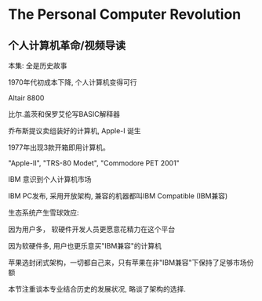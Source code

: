 The Personal Computer Revolution
========================
## 个人计算机革命/视频导读

本集: 全是历史故事

1970年代初成本下降, 个人计算机变得可行

Altair 8800

比尔.盖茨和保罗艾伦写BASIC解释器

乔布斯提议卖组装好的计算机, Apple-I 诞生

1977年出现3款开箱即用计算机。

"Apple-II", "TRS-80 Modet", "Commodore PET 2001"

IBM 意识到个人计算机市场

IBM PC发布, 采用开放架构, 兼容的机器都叫IBM Compatible (IBM兼容)

生态系统产生雪球效应:

因为用户多， 软硬件开发人员更愿意花精力在这个平台

因为软硬件多, 用户也更乐意买"IBM兼容"的计算机

苹果选封闭式架构，一切都自己来，只有苹果在非"IBM兼容"下保持了足够市场份额

本节注重谈本专业结合历史的发展状况, 略谈了架构的选择.